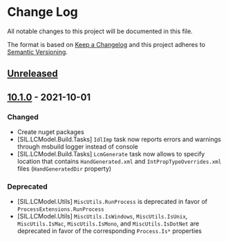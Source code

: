 # Change Log

All notable changes to this project will be documented in this file.

The format is based on [Keep a Changelog](http://keepachangelog.com/)
and this project adheres to [Semantic Versioning](http://semver.org/).

<!-- Available types of changes:
### Added
### Changed
### Fixed
### Deprecated
### Removed
### Security
-->

## [Unreleased]

## [10.1.0] - 2021-10-01

### Changed

- Create nuget packages
- [SIL.LCModel.Build.Tasks] `IdlImp` task now reports errors and warnings through msbuild logger
  instead of console
- [SIL.LCModel.Build.Tasks] `LcmGenerate` task now allows to specify location that contains
  `HandGenerated.xml` and `IntPropTypeOverrides.xml` files (`HandGeneratedDir` property)

### Deprecated

- [SIL.LCModel.Utils] `MiscUtils.RunProcess` is deprecated in favor of
  `ProcessExtensions.RunProcess`
- [SIL.LCModel.Utils] `MiscUtils.IsWindows`, `MiscUtils.IsUnix`, `MiscUtils.IsMac`,
  `MiscUtils.IsMono`, and `MiscUtils.IsDotNet` are deprecated in favor of the corresponding
  `Process.Is*` properties

[Unreleased]: https://github.com/sillsdev/liblcm/compare/v10.1.0...develop
[10.1.0]: https://github.com/sillsdev/liblcm/compare/v9.0.0...v10.1.0